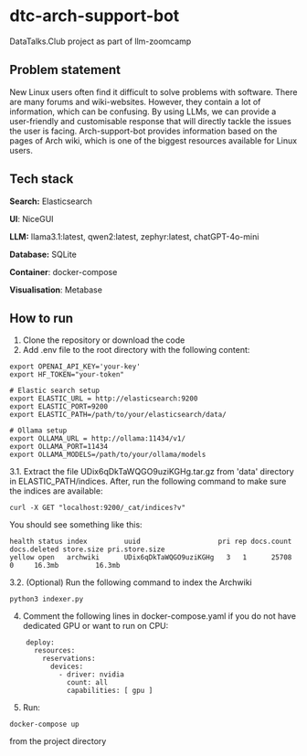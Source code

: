 # dtc-arch-support-bot
DataTalks.Club project as part of llm-zoomcamp

## Problem statement
New Linux users often find it difficult to solve problems with software. There are many forums and wiki-websites. However, they contain a lot of information, which can be confusing. By using LLMs, we can provide a user-friendly and customisable response that will directly tackle the issues the user is facing. Arch-support-bot provides information based on the pages of Arch wiki, which is one of the biggest resources available for Linux users.

## Tech stack
**Search:** Elasticsearch

**UI**: NiceGUI

**LLM:** llama3.1:latest, qwen2:latest, zephyr:latest, chatGPT-4o-mini

**Database:** SQLite

**Container**: docker-compose

**Visualisation**: Metabase

## How to run
1. Clone the repository or download the code
2. Add .env file to the root directory with the following content:
~~~
export OPENAI_API_KEY='your-key'
export HF_TOKEN="your-token"

# Elastic search setup
export ELASTIC_URL = http://elasticsearch:9200
export ELASTIC_PORT=9200
export ELASTIC_PATH=/path/to/your/elasticsearch/data/

# Ollama setup
export OLLAMA_URL = http://ollama:11434/v1/
export OLLAMA_PORT=11434
export OLLAMA_MODELS=/path/to/your/ollama/models
~~~
3.1. Extract the file UDix6qDkTaWQGO9uziKGHg.tar.gz from 'data' directory in ELASTIC_PATH/indices. After, run the following command to make sure the indices are available:
~~~
curl -X GET "localhost:9200/_cat/indices?v"
~~~
You should see something like this:
~~~
health status index         uuid                   pri rep docs.count docs.deleted store.size pri.store.size
yellow open   archwiki      UDix6qDkTaWQGO9uziKGHg   3   1      25708            0     16.3mb         16.3mb
~~~
3.2. (Optional) Run the following command to index the Archwiki
~~~
python3 indexer.py
~~~
4. Comment the following lines in docker-compose.yaml if you do not have dedicated GPU or want to run on CPU:
~~~
    deploy:
      resources:
        reservations:
          devices:
            - driver: nvidia
              count: all
              capabilities: [ gpu ]
~~~
5. Run:
~~~
docker-compose up
~~~
from the project directory
